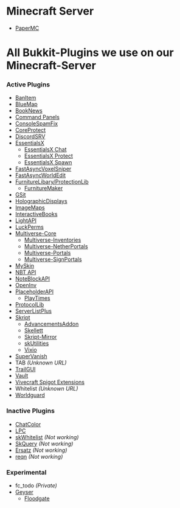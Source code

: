 # Minecraft Server
- [PaperMC](https://papermc.io)

# All Bukkit-Plugins we use on our Minecraft-Server
### Active Plugins
- [BanItem](https://www.spigotmc.org/resources/banitem-1-7-1-17.67701/)
- [BlueMap](https://www.spigotmc.org/resources/bluemap.83557/)
- [BookNews](https://www.spigotmc.org/resources/booknews-1-8-1-17.61163/)
- [Command Panels](https://www.spigotmc.org/resources/command-panels-custom-guis.67788/)
- [ConsoleSpamFix](https://www.spigotmc.org/resources/console-spam-fix.18410/)
- [CoreProtect](https://www.spigotmc.org/resources/coreprotect.8631/)
- [DiscordSRV](https://www.spigotmc.org/resources/discordsrv.18494/)
- [EssentialsX](https://www.spigotmc.org/resources/essentialsx.9089/)
  - [EssentialsX Chat](https://essentialsx.net/downloads.html)
  - [EssentialsX Protect](https://essentialsx.net/downloads.html)
  - [EssentialsX Spawn](https://essentialsx.net/downloads.html)
- [FastAsyncVoxelSniper](https://intellectualsites.github.io/download/favs.html)
- [FastAsyncWorldEdit](https://www.spigotmc.org/resources/fast-async-worldedit.13932/)
- [FurnitureLibary/ProtectionLib](https://www.spigotmc.org/resources/furniturelibary-protectionlib.9368/)
  - [FurnitureMaker](https://www.spigotmc.org/resources/furnituremaker.20667/)
- [GSit](https://www.spigotmc.org/resources/gsit-modern-sit-seat-and-chair-lay-and-crawl-plugin-1-13-x-1-17-x.62325/)
- [HolographicDisplays](https://dev.bukkit.org/projects/holographic-displays)
- [ImageMaps](https://dev.bukkit.org/projects/imagemaps)
- [InteractiveBooks](https://www.spigotmc.org/resources/interactivebooks.45604/)
- [LightAPI](https://www.spigotmc.org/resources/lightapi-fork.48247/)
- [LuckPerms](https://luckperms.net/)
- [Multiverse-Core](https://dev.bukkit.org/projects/multiverse-core)
  - [Multiverse-Inventories](https://dev.bukkit.org/projects/multiverse-inventories/)
  - [Multiverse-NetherPortals](https://dev.bukkit.org/projects/multiverse-netherportals/)
  - [Multiverse-Portals](https://dev.bukkit.org/projects/multiverse-portals/)
  - [Multiverse-SignPortals](https://dev.bukkit.org/projects/multiverse-signportals/)
- [MySkin](https://www.spigotmc.org/resources/myskin-1-8-x-1-16-5.52303/)
- [NBT API](https://www.spigotmc.org/resources/nbt-api.7939/)
- [NoteBlockAPI](https://www.spigotmc.org/resources/noteblockapi.19287/)
- [OpenInv](https://dev.bukkit.org/projects/openinv)
- [PlaceholderAPI](https://www.spigotmc.org/resources/placeholderapi.6245/)
  - [PlayTimes](https://www.spigotmc.org/resources/playtimes-check-players-playtime-server-uptime.58858/)
- [ProtocolLib](https://www.spigotmc.org/resources/protocollib.1997/)
- [ServerListPlus](https://www.spigotmc.org/resources/serverlistplus.241/)
- [Skript](https://github.com/SkriptLang/Skript/releases)
  - [AdvancementsAddon](https://skripttools.net/addons?q=AdvancementsAddon)
  - [Skellett](https://skripttools.net/addons?q=Skellett)
  - [Skript-Mirror](https://skripttools.net/addons?q=skript-mirror)
  - [skUtilities](https://skripttools.net/addons?q=skUtilities)
  - [Vixio](https://skripttools.net/addons?q=Vixio)
- [SuperVanish](https://www.spigotmc.org/resources/supervanish-be-invisible.1331/)
- TAB *(Unknown URL)*
- [TrailGUI](https://www.spigotmc.org/resources/trailgui.1091/)
- [Vault](https://www.spigotmc.org/resources/vault.34315/)
- [Vivecraft Spigot Extensions](https://github.com/jrbudda/Vivecraft_Spigot_Extensions/releases)
- Whitelist *(Unknown URL)*
- [Worldguard](https://dev.bukkit.org/projects/worldguard)

### Inactive Plugins
- [ChatColor](https://www.spigotmc.org/resources/chatcolor.22692/)
- [LPC](https://www.spigotmc.org/resources/lpc-chat-formatter.68965/)
- [skWhitelist](https://skripttools.net/addons?q=skWhitelist) *(Not working)*
- [SkQuery](https://skripttools.net/addons?q=SkQuery) *(Not working)*
- [Ersatz](https://skripttools.net/addons?q=Ersatz) *(Not working)*
- [reqn](https://skripttools.net/addons?q=reqn) *(Not working)*

### Experimental
- fc_todo *(Private)*
- [Geyser](https://github.com/GeyserMC/Geyser)
  - [Floodgate](https://github.com/GeyserMC/Floodgate)
